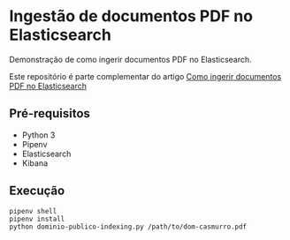 # Ingestão de documentos PDF no Elasticsearch

Demonstração de como ingerir documentos PDF no Elasticsearch.

Este repositório é parte complementar do artigo [Como ingerir documentos PDF no Elasticsearch](https://medium.com/@ffknob/como-ingerir-documentos-pdf-no-elasticsearch-a5756fe5ef93)

## Pré-requisitos

- Python 3
- Pipenv
- Elasticsearch
- Kibana

## Execução
```
pipenv shell
pipenv install
python dominio-publico-indexing.py /path/to/dom-casmurro.pdf
```
